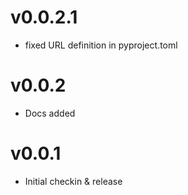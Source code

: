 # v0.0.2.1
- fixed URL definition in pyproject.toml

# v0.0.2

- Docs added

# v0.0.1

- Initial checkin & release
